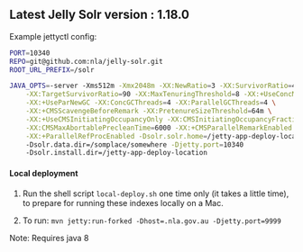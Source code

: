 ## Latest Jelly Solr version : 1.18.0

Example jettyctl config:

```sh
PORT=10340
REPO=git@github.com:nla/jelly-solr.git
ROOT_URL_PREFIX=/solr

JAVA_OPTS=-server -Xms512m -Xmx2048m -XX:NewRatio=3 -XX:SurvivorRatio=4 \
    -XX:TargetSurvivorRatio=90 -XX:MaxTenuringThreshold=8 -XX:+UseConcMarkSweepGC \
    -XX:+UseParNewGC -XX:ConcGCThreads=4 -XX:ParallelGCThreads=4 \
    -XX:+CMSScavengeBeforeRemark -XX:PretenureSizeThreshold=64m \
    -XX:+UseCMSInitiatingOccupancyOnly -XX:CMSInitiatingOccupancyFraction=50 \
    -XX:CMSMaxAbortablePrecleanTime=6000 -XX:+CMSParallelRemarkEnabled \
    -XX:+ParallelRefProcEnabled -Dsolr.solr.home=/jetty-app-deploy-location/WEB-INF/solr 
    -Dsolr.data.dir=/somplace/somewhere -Djetty.port=10340 
    -Dsolr.install.dir=/jetty-app-deploy-location
```

#### Local deployment
1. Run the shell script `local-deploy.sh` one time only (it takes a little time), to prepare for running these indexes locally on a Mac. 


2. To run: `mvn jetty:run-forked -Dhost=.nla.gov.au -Djetty.port=9999`

Note: Requires java 8 
